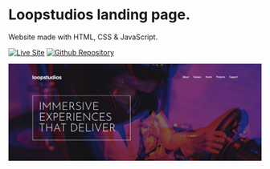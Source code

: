 # Loopstudios landing page.

Website made with HTML, CSS & JavaScript.

[![Live Site](https://img.shields.io/static/v1?label=&message=Live%20Site&color=0ABF53&style=for-the-badge)](https://acasadovalencia.github.io/loopstudios-landing/)
[![Github Repository](https://img.shields.io/static/v1?label=&message=Github%20Repository&color=0ABF53&style=for-the-badge&logo=github&logoColor=white)](https://github.com/acasadovalencia/loopstudios-landing.git)

![Loopstudios website image](https://raw.githubusercontent.com/acasadovalencia/loopstudios-landing/master/readme-img.png)
